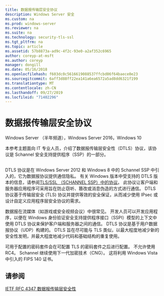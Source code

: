 ```yaml
---
title: 数据报传输层安全协议
description: Windows Server 安全
ms.custom: na
ms.prod: windows-server
ms.reviewer: na
ms.suite: na
ms.technology: security-tls-ssl
ms.tgt_pltfrm: na
ms.topic: article
ms.assetid: 57b8873a-ad9c-4f2c-93e0-a2af352c6965
author: coreyp-at-msft
ms.author: coreyp
manager: dongill
ms.date: 05/16/2018
ms.openlocfilehash: f603dc0c5616619088537ffcbd06f64baece0e23
ms.sourcegitcommit: 6aff3d88ff22ea141a6ea6572a5ad8dd6321f199
ms.translationtype: MT
ms.contentlocale: zh-CN
ms.lasthandoff: 09/27/2019
ms.locfileid: "71402296"
---
```

# <a name="datagram-transport-layer-security-protocol"></a>数据报传输层安全协议

Windows Server （半年频道），Windows Server 2016，Windows 10

本参考主题面向 IT 专业人员，介绍了数据报传输层安全性（DTLS）协议，该协议是 Schannel 安全支持提供程序（SSP）的一部分。

## <a name="BKMK_DTLS"></a>
DTLS 协议是在 Windows Server 2012 和 Windows 8 中的 Schannel SSP 中引入的，它为数据报协议提供通信隐私。 有关 Windows 版本中受支持的 DTLS 版本的信息，请参阅[TLS/SSL （SCHANNEL SSP）中的协议](https://msdn.microsoft.com/library/windows/desktop/mt808159(v=vs.85).aspx)。 此协议让客户端和服务器应用程序可采用旨在防止窃听、篡改或消息伪造的方式进行通信。 DTLS 协议基于传输层安全 (TLS) 协议并提供等效的安全保证，从而减少使用 IPsec 或设计自定义应用程序层安全协议的需求。

数据报在流媒体（如游戏或安全视频会议）中很常见。 开发人员可以开发应用程序，以便在 Windows 身份验证安全支持提供程序接口（SSPI）模型的上下文中使用 DTLS 协议来保护客户端和服务器之间的通信。 DTLS 协议是基于用户数据报协议（UDP）构建的。 DTLS 旨在尽可能与 TLS 类似，以最大程度地减少新的安全性发明，并最大程度地减少代码和基础结构的重复使用。

可用于配置的密码套件会在可配置 TLS 的密码套件之后进行配置。 不允许使用 RC4。 Schannel 继续使用下一代加密技术（CNG）。 这将利用 Windows Vista 中引入的 FIPS 140 证书。

## <a name="see-also"></a>请参阅

[IETF RFC 4347 数据报传输层安全性](http://tools.ietf.org/html/rfc4347)


